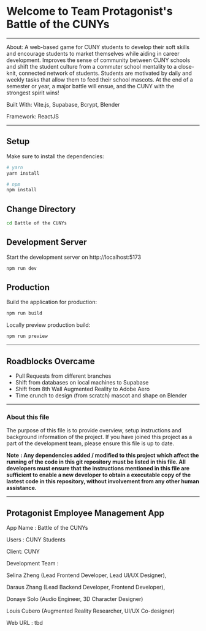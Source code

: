 # Welcome to Team Protagonist's Battle of the CUNYs

***
About: A web-based game for CUNY students to develop their soft skills and encourage students to market themselves while aiding in career development. Improves the sense of community between CUNY schools and shift the student culture from a commuter school mentality to a close-knit, connected network of students. Students are motivated by daily and weekly tasks that allow them to feed their school mascots. At the end of a semester or year, a major battle will ensue, and the CUNY with the strongest spirit wins!


Built With: Vite.js, Supabase, Bcrypt, Blender

Framework: ReactJS

***

## Setup

Make sure to install the dependencies:

```bash
# yarn
yarn install

# npm
npm install

```
## Change Directory
```bash
cd Battle of the CUNYs
```
## Development Server

Start the development server on http://localhost:5173

```bash
npm run dev
```

## Production

Build the application for production:

```bash
npm run build
```

Locally preview production build:

```bash
npm run preview
```

***

## Roadblocks Overcame

- Pull Requests from different branches
- Shift from databases on local machines to Supabase
- Shift from 8th Wall Augmented Reality to Adobe Aero
- Time crunch to design (from scratch) mascot and shape on Blender

***

### **About this file**
The purpose of this file is to provide overview, setup instructions and background information of the project. If you have joined this project as a part of the development team, please ensure this file is up to date.

**Note** **: Any dependencies added / modified to this project which affect the running of the code in this git repository must be listed in this file. All developers must ensure that the instructions mentioned in this file are sufficient to enable a new developer to obtain a executable copy of the lastest code in this repository, without involvement from any other human assistance.**

***

## Protagonist Employee Management App
App Name : Battle of the CUNYs

Users : CUNY Students

Client: CUNY

Development Team :

Selina Zheng (Lead Frontend Developer, Lead UI/UX Designer),

Daraus Zhang (Lead Backend Developer, Frontend Developer),

Donaye Solo (Audio Engineer, 3D Character Designer)

Louis Cubero (Augmented Reality Researcher, UI/UX Co-designer)

Web URL : tbd
